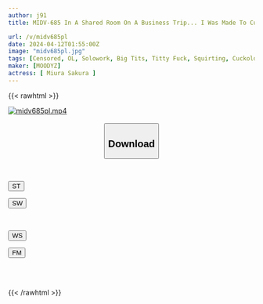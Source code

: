 ```yaml
---
author: j91
title: MIDV-685 In A Shared Room On A Business Trip... I Was Made To Cum For 12 Hours By The Sexual Piston Of My Boss Who Is A Monster Of Sexual Desire, And My Boyfriend And Reason Disappeared From My Mind. Miura Sakura

url: /v/midv685pl
date: 2024-04-12T01:55:00Z
image: "midv685pl.jpg"
tags: [Censored, OL, Solowork, Big Tits, Titty Fuck, Squirting, Cuckold	]
maker: [MOODYZ]
actress: [ Miura Sakura ]
---
```



{{< rawhtml >}}

<div class="video" data-videoid="KqlKXmppjbi06zL">
    <a href="javascript:;">
        <img src="/v/midv685pl/midv685pl.jpg" width="WIDTH" height="HEIGHT" alt="midv685pl.mp4" loading="lazy">
    </a>
</div>

<script type="text/javascript" src="https://j91.asia/asset/on-demand-st.js"></script>

<br>
  <link rel="stylesheet" href="https://j91.asia/asset/bs5.css">
  
  <center>
  <button class="btn btn-primary" type="button" data-bs-toggle="collapse" data-bs-target=".multi-collapse" aria-expanded="false" aria-controls="multiCollapseExample1 multiCollapseExample2"><h2>Download</h2></button></center>
</p>
<div class="row">
  <div class="col">
    <div class="collapse multi-collapse" id="multiCollapseExample1">
      <div class="card card-body">
	      	      <br>
<div class="buttons">  
<p><a href="https://streamtape.to/v/KqlKXmppjbi06zL" target="_blank"><button class="btn-hover color-3"><i class="fa fa-download"></i> ST</button></a></p>
<p><a href="https://asnwish.com/zfgccu5i75n3" target="_blank"><button class="btn-hover color-2"><i class="fa fa-download"></i> SW</button></a></p></div>
    </div>
  </div>
</div>
  <div class="col">
    <div class="collapse multi-collapse" id="multiCollapseExample2">
      <div class="card card-body">
	      <br>
<div class="buttons">
<p><a href="https://wolfstream.tv/4v1k5rn1y9z0"><button class="btn-hover color-9"><i class="fa fa-download"></i> WS</button></a></p>
<p><a href="https://filemoon.sx/d/y3qf9ktayvxd"><button class="btn-hover color-8"><i class="fa fa-download"></i> FM</button></a></p></div>
<br><br>
      </div>
    </div>
  </div>
</div>

{{< /rawhtml >}}